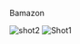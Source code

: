 Bamazon



![shot2](https://user-images.githubusercontent.com/13096070/59571444-7fac5400-9059-11e9-9fca-bbcee0c02faa.png)
![Shot1](https://user-images.githubusercontent.com/13096070/59571446-85a23500-9059-11e9-88cc-9e08087d93c6.png)

